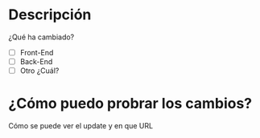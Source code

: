 # Descripción
¿Qué ha cambiado?

- [ ] Front-End
- [ ] Back-End
- [ ] Otro ¿Cuál?

# ¿Cómo puedo probrar los cambios?
Cómo se puede ver el update y en que URL
